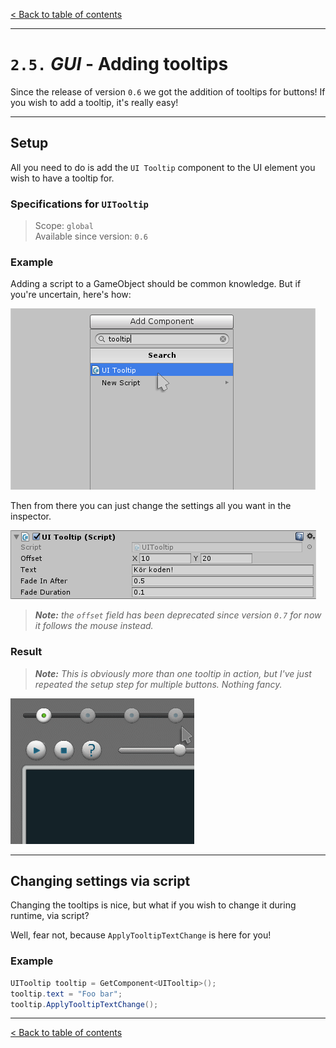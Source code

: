 [&lt; Back to table of contents](/README.md)

---

# `2.5.` _GUI_ - **Adding tooltips**

Since the release of version `0.6` we got the addition of tooltips for buttons! If you wish to add a tooltip, it's really easy!

---

## Setup

All you need to do is add the `UI Tooltip` component to the UI element you wish to have a tooltip for.

### Specifications for `UITooltip`

> Scope: `global`<br>
> Available since version: `0.6`<br>

### Example

Adding a script to a GameObject should be common knowledge. But if you're uncertain, here's how:

![Add UITooltip component](/images/tooltip-add.png)

Then from there you can just change the settings all you want in the inspector.

![UITooltip component](/images/tooltip-settings.png)

> _**Note:** the `offset` field has been deprecated since version `0.7` for now it follows the mouse instead._

### Result

> _**Note:** This is obviously more than one tooltip in action, but I've just repeated the setup step for multiple buttons. Nothing fancy._

![Tooltips in action](/images/tooltip-example.gif)

---

## Changing settings via script

Changing the tooltips is nice, but what if you wish to change it during runtime, via script?

Well, fear not, because `ApplyTooltipTextChange` is here for you!

### Example

```CS
UITooltip tooltip = GetComponent<UITooltip>();
tooltip.text = "Foo bar";
tooltip.ApplyTooltipTextChange();
```

---

[&lt; Back to table of contents](/README.md)
